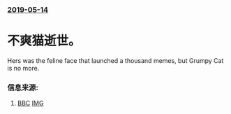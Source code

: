 ### [2019-05-14](/news/2019/05/14/index.md)

##### 
# 不爽猫逝世。 

Hers was the feline face that launched a thousand memes, but Grumpy Cat is no more.


### 信息来源:

1. [BBC](https://www.bbc.com/news/world-us-canada-48308638) [IMG](https://ichef.bbci.co.uk/news/1024/branded_news/51F3/production/_106997902_gettyimages-611696954.jpg)
